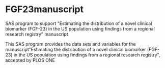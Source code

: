 # FGF23manuscript
SAS program to support "Estimating the distribution of a novel clinical biomarker (FGF-23) in the US population using findings from a regional research registry" manuscript

This SAS program provides the data sets and variables for the manuscript"Estimating the distribution of a novel clinical biomarker (FGF-23) in the US population using findings from a regional research registry", accepted by PLOS ONE 


